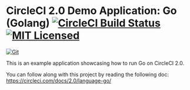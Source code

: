 # CircleCI 2.0 Demo Application: Go (Golang) [![CircleCI Build Status](https://circleci.com/gh/CircleCI-Public/circleci-demo-go.svg?style=shield)](https://circleci.com/gh/CircleCI-Public/circleci-demo-go) [![MIT Licensed](https://img.shields.io/badge/license-MIT-blue.svg)](https://raw.githubusercontent.com/CircleCI-Public/circleci-demo-go/master/LICENSE.md)

[![Git](https://app.soluble.cloud/api/v1/public/badges/88f8df86-d2ae-420f-8a3a-b7f09f3f7b7a.svg?orgId=561911742905)](https://app.soluble.cloud/repos/details/github.com/mollypi/circleci-demo-go?orgId=561911742905)  

This is an example application showcasing how to run Go on CircleCI 2.0.

You can follow along with this project by reading the following doc: https://circleci.com/docs/2.0/language-go/

